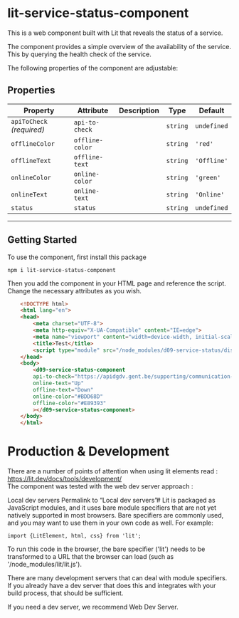 
# lit-service-status-component

This is a web component built with Lit that reveals the status of a service.

The component provides a simple overview of the availability of the service. This by querying the health check of the service.

The following properties of the component are adjustable:

## Properties

| Property                  | Attribute       | Description | Type     | Default     |
| ------------------------- | --------------- | ----------- | -------- | ----------- |
| `apiToCheck` _(required)_ | `api-to-check`  |             | `string` | `undefined` |
| `offlineColor`            | `offline-color` |             | `string` | `'red'`     |
| `offlineText`             | `offline-text`  |             | `string` | `'Offline'` |
| `onlineColor`             | `online-color`  |             | `string` | `'green'`   |
| `onlineText`              | `online-text`   |             | `string` | `'Online'`  |
| `status`                  | `status`        |             | `string` | `undefined` |

----------------------------------------------


## Getting Started

To use the component, first install this package

    npm i lit-service-status-component

Then you add the component in your HTML page and reference the script.</br>
Change the necessary attributes as you wish.</br>


```html
    <!DOCTYPE html>
    <html lang="en">
    <head>
        <meta charset="UTF-8">
        <meta http-equiv="X-UA-Compatible" content="IE=edge">
        <meta name="viewport" content="width=device-width, initial-scale=1.0">
        <title>Test</title>
        <script type="module" src="/node_modules/d09-service-status/dist/d09-service-status/d09-service-status.esm.js"></script>
    </head>
    <body>
        <d09-service-status-component
        api-to-check="https://apidgdv.gent.be/supporting/communication-platform-core/v1/status/am-i-up" 
        online-text="Up"
        offline-text="Down" 
        online-color="#BDD68D"
        offline-color="#E89393"     
        ></d09-service-status-component>    
    </body>
    </html>
```

# Production & Development

There are a number of points of attention when using lit elements read : https://lit.dev/docs/tools/development/ </br>
The component was tested with the web dev server approach :

Local dev servers
Permalink to “Local dev servers”#
Lit is packaged as JavaScript modules, and it uses bare module specifiers that are not yet natively supported in most browsers. Bare specifiers are commonly used, and you may want to use them in your own code as well. For example:

    import {LitElement, html, css} from 'lit';
    
To run this code in the browser, the bare specifier ('lit') needs to be transformed to a URL that the browser can load (such as '/node_modules/lit/lit.js').

There are many development servers that can deal with module specifiers. If you already have a dev server that does this and integrates with your build process, that should be sufficient.

If you need a dev server, we recommend Web Dev Server.
